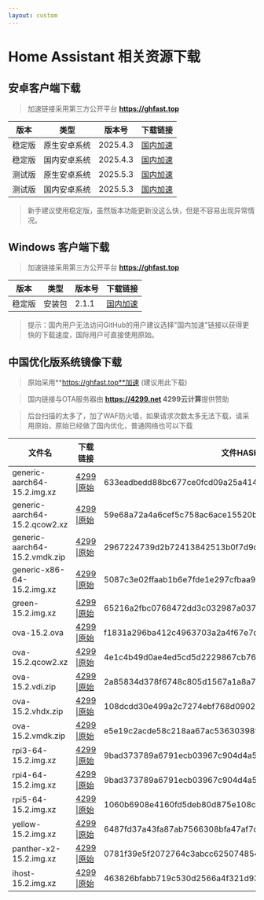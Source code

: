 ```yaml
--- 
layout: custom 
---
```


# Home Assistant 相关资源下载

## 安卓客户端下载
> 加速链接采用第三方公开平台 **https://ghfast.top**

| 版本   | 类型       | 版本号  | 下载链接                                                                 |
|--------|------------|---------|--------------------------------------------------------------------------|
| 稳定版 | 原生安卓系统 | 2025.4.3 | [国内加速](https://ghfast.top/https://github.com/home-assistant/android/releases/download/2025.4.3/app-full-release.apk)  |
| 稳定版 | 国内安卓系统 | 2025.4.3 | [国内加速](https://ghfast.top/https://github.com/home-assistant/android/releases/download/2025.4.3/app-minimal-release.apk) |
| 测试版 | 原生安卓系统| 2025.5.3 | [国内加速](https://ghfast.top/https://github.com/home-assistant/android/releases/download/2025.5.3/app-full-release.apk)  |
| 测试版 | 国内安卓系统 | 2025.5.3 | [国内加速](https://ghfast.top/https://github.com/home-assistant/android/releases/download/2025.5.3/app-minimal-release.apk) |

> 新手建议使用稳定版，虽然版本功能更新没这么快，但是不容易出现异常情况。

## Windows 客户端下载

> 加速链接采用第三方公开平台 **https://ghfast.top**

| 版本   | 类型   | 版本号| 下载链接                                                            |
|--------|--------|-------|-------------------------------------------------------------------|
| 稳定版 | 安装包 | 2.1.1 | [国内加速](https://ghfast.top/https://github.com/hass-agent/HASS.Agent/releases/latest/download/HASS.Agent.Installer.exe)  |

> 提示：国内用户无法访问GitHub的用户建议选择"国内加速"链接以获得更快的下载速度，国际用户可直接使用原始。

## 中国优化版系统镜像下载

> 原始采用**https://ghfast.top**加速 (建议用此下载)

> 国内链接与OTA服务器由 **https://4299.net 4299云计算**提供赞助

> 后台扫描的太多了，加了WAF防火墙，如果请求次数太多无法下载，请采用原始，原始已经做了国内优化，普通网络也可以下载

| 文件名 | 下载链接 | 文件HASH (SHA256) |
|----|---|----|
| generic-aarch64-15.2.img.xz | [4299](https://ota.hasscn.top/15.2/haos_generic-aarch64-15.2.img.xz) \|[原始](https://ghfast.top/github.com/ha-china/HAOS-CN/releases/download/15.2/haos_generic-aarch64-15.2.img.xz) |633eadbedd88bc677ce0fcd09a25a414c69dccf2c32021553d280d936959d6ac |
| generic-aarch64-15.2.qcow2.xz | [4299](https://ota.hasscn.top/15.2/haos_generic-aarch64-15.2.qcow2.xz) \|[原始](https://ghfast.top/github.com/ha-china/HAOS-CN/releases/download/15.2/haos_generic-aarch64-15.2.qcow2.xz) |59e68a72a4a6cef5c758ac6ace15520b69c44ac0f5ce40cc8cfbab18148b8e82|
| generic-aarch64-15.2.vmdk.zip | [4299](https://ota.hasscn.top/15.2/haos_generic-aarch64-15.2.vmdk.zip) \|[原始](https://ghfast.top/github.com/ha-china/HAOS-CN/releases/download/15.2/haos_generic-aarch64-15.2.vmdk.zip) |2967224739d2b72413842513b0f7d9dcd270f18fcd114509183f74c1dca37440|
| generic-x86-64-15.2.img.xz | [4299](https://ota.hasscn.top/15.2/haos_generic-x86-64-15.2.img.xz) \|[原始](https://ghfast.top/github.com/ha-china/HAOS-CN/releases/download/15.2/haos_generic-x86-64-15.2.img.xz) |5087c3e02ffaab1b6e7fde1e297cfbaa9d7fe7e46f531086c52b30fb39a991cf|
| green-15.2.img.xz | [4299](https://ota.hasscn.top/15.2/haos_green-15.2.img.xz) \|[原始](https://ghfast.top/github.com/ha-china极/HAOS-CN/releases/download/15.2/haos_green-15.2.img.xz) |65216a2fbc0768472dd3c032987a037054bfe871b21c9836ee962a9d34ffc118|
| ova-15.2.ova | [4299](https://ota.hasscn.top/15.2/haos_ova-15.2.ova) \|[原始](https://ghfast.top/github.com/ha-china/HAOS-CN/releases/download/15.2/haos_ova-15.2.ova) |f1831a296ba412c4963703a2a4f67e7d38ad0ebc4fe41b379372d13328c5471d|
| ova-15.2.qcow2.xz | [4299](https://ota.hasscn.top/15.2/haos_ova-15.2.qcow2.xz) \|[原始](https://ghfast.top/github.com/ha-china/HAOS-CN/releases/download/15.2/haos_ova-15.2.qcow2.xz) |4e1c4b49d0ae4ed5cd5d2229867cb7620c03e9b459b7f7f87fc24f08ea61a466|
| ova-15.2.vdi.zip | [4299](https://ota.hasscn.top/15.2/haos_ova-15.2.vdi.zip) \|[原始](https://ghfast.top/github.com/ha-china/HAOS-CN/releases/download/15.2/haos_ova-15.2.vdi.zip) |2a85834d378f6748c805d1567a1a8a7675805682b449e7c3330fda7551b9a4f0|
| ova-15.2.vhdx.zip | [4299](https://ota.hasscn.top/15.2/haos_ova-15.2.vhdx.zip) \|[原始](https://ghfast.top/github.com/ha-china/HAOS-CN/releases/download/15.2/haos_ova-15.2.vhdx.zip) |108dcdd30e499a2c7274ebf768d09020e47b8d3035d2ec995043ea7dedaf905c|
| ova-15.2.vmdk.zip | [4299](https://ota.hasscn.top/15.2/haos_ova-15.极2.vmdk.zip) \|[原始](https://ghfast.top/github.com/ha-china/HAOS-CN/releases/download/15.2/haos极_ova-15.2.vmdk.zip) |e5e19c2acde58c218aa67ac53630398f5343a16a2acb5c9ede54f3e0179053ec|
| rpi3-64-15.2.img.xz | [4299](https://ota.hasscn.top/15.2/haos_rpi3-64-15.2.img.xz) \|[原始](https://ghfast.top/github.com/ha-china/HAOS-CN/releases/download/15.2/haos_rpi3-64-15.2.img.xz) |9bad373789a6791ecb03967c904d4a5b1807833c1b53b4d07a01af0cf58e8cce|
| rpi4-64-15.2.img.xz | [4299](https://ota.hasscn.top/15.2/haos_rpi4-64-15.2.img.xz) \|[原始](https://ghfast.top/github.com/ha-china/HAOS-CN/releases/download/15.2/haos_rpi4-64-15.2.img.xz) |9bad373789a6791ecb03967c904d4a5b1807833c1b53b4d07a01af0cf58e8cce|
| rpi5-64-15.2.img.xz | [4299](https://ota.hasscn.top/15.2/haos_rpi5-64-15.2.img.xz) \|[原始](https://ghfast.top/github.com/ha-china/HAOS-CN/releases/download/15.2/haos_rpi5-64-15.2.img.xz) |1060b6908e4160fd5deb80d875e108cf1fb8e21214926138c5e94c3d82100181|
| yellow-15.2.img.xz | [4299](https://ota.hasscn.top/15.2/haos_yellow-15.2.img.xz) \|[原始](https://ghfast.top/github.com/ha-china/HAOS-CN/releases/download/15.2/haos_yellow-15.2.img.xz) |6487fd37a43fa87ab7566308bfa47af7d70d222166ec6ba0270b0406bf1fe5f0|
| panther-x2-15.2.img.xz | [4299](https://ota.hasscn.top/15.2/haos_panther-x2-15.2.img.xz) \|[原始](https://ghfast.top/github.com/ha-china/HAOS-CN/releases/download/15.2/haos_panther-x2-15.2.img.xz) |0781f39e5f2072764c3abcc625074854601cfa4bdcf97104d23536231dcbd1e0|
| ihost-15.2.img.xz | [4299](https://ota.hasscn.top/15.2/haos_ihost-15.2.img.xz) \|[原始](https://ghfast.top/github.com/ha-china/HAOS-CN/releases/download/15.2/haos_ihost-15.2.img.xz) |463826bfabb719c530d2566a4f321d931d04c595c2742f9986423084488a386e|








